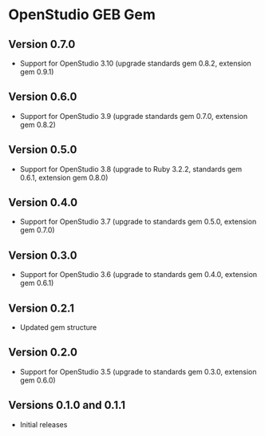 # OpenStudio GEB Gem

## Version 0.7.0

- Support for OpenStudio 3.10 (upgrade standards gem 0.8.2, extension gem 0.9.1)

## Version 0.6.0
- Support for OpenStudio 3.9 (upgrade standards gem 0.7.0, extension gem 0.8.2)

## Version 0.5.0
- Support for OpenStudio 3.8 (upgrade to Ruby 3.2.2, standards gem 0.6.1, extension gem 0.8.0)

## Version 0.4.0
- Support for OpenStudio 3.7 (upgrade to standards gem 0.5.0, extension gem 0.7.0)

## Version 0.3.0
- Support for OpenStudio 3.6 (upgrade to standards gem 0.4.0, extension gem 0.6.1)

## Version 0.2.1

- Updated gem structure

## Version 0.2.0

- Support for OpenStudio 3.5 (upgrade to standards gem 0.3.0, extension gem 0.6.0)

## Versions 0.1.0 and 0.1.1

- Initial releases
